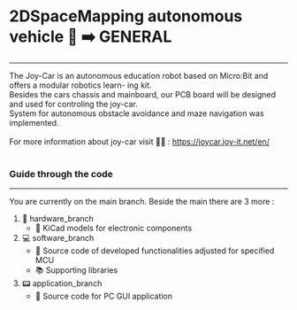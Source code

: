 # 2DSpaceMapping autonomous vehicle 🚗 ➡️ GENERAL
--------------------------

The Joy-Car is an autonomous education robot based on Micro:Bit and offers a modular robotics learn- ing kit. <br />
Besides the cars chassis and mainboard, our PCB board will be designed and used for controling the joy-car. <br />
System for autonomous obstacle avoidance and maze navigation was implemented. <br />
 <br />
For more information about joy-car visit 🏃‍♀️ : https://joycar.joy-it.net/en/
 <br />
 <br />
###  Guide through the code
--------------
You are currently on the main branch. Beside the main there are 3 more :

 1. 🔧 hardware_branch  
     - 📁 KiCad models for electronic components
 2. 💻 software_branch
     - 📃 Source code of developed functionalities  adjusted for specified MCU
     - 📚 Supporting libraries
 4. 📟 application_branch
     - 📃 Source code for PC GUI application
